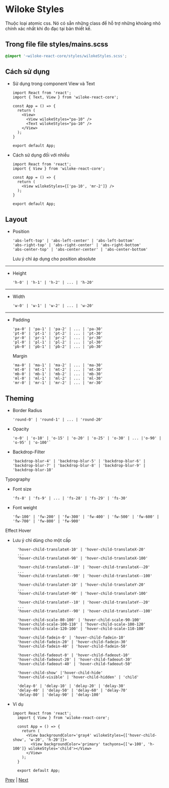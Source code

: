[3]: ../general/customize-theme.md
[5]: ./tachyons.md

<!--  content -->

# Wiloke Styles

Thuộc loại atomic css. Nó có sẵn những class để hỗ trợ những khoảng nhỏ chính xác nhất khi đo đạc tại bản thiết kế.

## Trong file file styles/mains.scss

```scss
@import '~wiloke-react-core/styles/wilokeStyles.scss';
```

## Cách sử dụng

- Sử dụng trong component View và Text

  ```tsx
  import React from 'react';
  import { Text, View } from 'wiloke-react-core';

  const App = () => {
    return (
      <View>
        <View wilokeStyles="pa-10" />
        <Text wilokeStyles="pa-10" />
      </View>
    );
  }

  export default App;
  ```

- Cách sử dụng đối với nhiều

  ```tsx
  import React from 'react';
  import { View } from 'wiloke-react-core';

  const App = () => {
    return (
      <View wilokeStyles={['pa-10', 'mr-2']} />
    );
  }

  export default App;
  ```

## Layout

- Position

  ```tsx
  'abs-left-top' | 'abs-left-center' | 'abs-left-bottom'
  'abs-right-top' | 'abs-right-center' | 'abs-right-bottom' 
  'abs-center-top' | 'abs-center-center' | 'abs-center-bottom'
  ```

  Lưu ý chỉ áp dụng cho position absolute

---

- Height

  ```tsx
  'h-0' | 'h-1' | 'h-2' | ... | 'h-20'
  ```

---

- Width

  ```tsx
  'w-0' | 'w-1' | 'w-2' | ... | 'w-20'
  ```

---

- Padding

  ```tsx
  'pa-0' | 'pa-1' | 'pa-2' | ... | 'pa-30'
  'pt-0' | 'pt-1' | 'pt-2' | ... | 'pt-30'
  'pr-0' | 'pr-1' | 'pr-2' | ... | 'pr-30'
  'pl-0' | 'pl-1' | 'pl-2' | ... | 'pl-30'
  'pb-0' | 'pb-1' | 'pb-2' | ... | 'pb-30'
  ```

  Margin

  ```tsx
  'ma-0' | 'ma-1' | 'ma-2' | ... | 'ma-30'
  'mt-0' | 'mt-1' | 'mt-2' | ... | 'mt-30'
  'mb-0' | 'mb-1' | 'mb-2' | ... | 'mb-30'
  'ml-0' | 'ml-1' | 'ml-2' | ... | 'ml-30'
  'mr-0' | 'mr-1' | 'mr-2' | ... | 'mr-30'
  ```

## Theming

- Border Radius

  ```tsx
  'round-0' | 'round-1' | ... | 'round-20'
  ```

- Opacity

  ```tsx
  'o-0' | 'o-10' | 'o-15' | 'o-20' | 'o-25' | 'o-30' | ... |'o-90' | 'o-95' | 'o-100'`

  ```

- Backdrop-Filter

  ```tsx
  'backdrop-blur-4' | 'backdrop-blur-5' | 'backdrop-blur-6' | 'backdrop-blur-7' | 'backdrop-blur-8' | 'backdrop-blur-9' | 'backdrop-blur-10'
  ```

Typography

- Font size

  ```tsx
  'fs-8' | 'fs-9' | ... | 'fs-28' | 'fs-29' | 'fs-30'
  ```

- Font weight

  ```tsx
  'fw-100' | 'fw-200' | 'fw-300' | 'fw-400' | 'fw-500' | 'fw-600' | 'fw-700' | 'fw-800' | 'fw-900'
  ```

Effect Hover

- Lưu ý chỉ dùng cho một cấp

  ```tsx
    'hover-child-translateX-10' | 'hover-child-translateX-20'
    ...
    'hover-child-translateX-90' | 'hover-child-translateX-100'

    'hover-child-translateX--10' | 'hover-child-translateX--20'
    ...
    'hover-child-translateX--90' | 'hover-child-translateX--100'

    'hover-child-translateY-10' | 'hover-child-translateY-20'
    ...
    'hover-child-translateY-90' | 'hover-child-translateY-100'

    'hover-child-translateY--10' | 'hover-child-translateY--20'
    ...
    'hover-child-translateY--90' | 'hover-child-translateY--100'

    'hover-child-scale-80-100' | 'hover-child-scale-90-100'
    'hover-child-scale-100-110' | 'hover-child-scale-100-120'
    'hover-child-scale-120-100' | 'hover-child-scale-110-100'

    'hover-child-fadein-0' | 'hover-child-fadein-10'
    'hover-child-fadein-20' | 'hover-child-fadein-30'
    'hover-child-fadein-40' | 'hover-child-fadein-50'

    'hover-child-fadeout-0' | 'hover-child-fadeout-10'
    'hover-child-fadeout-20' | 'hover-child-fadeout-30'
    'hover-child-fadeout-40' | 'hover-child-fadeout-50'

    'hover-child-show' |'hover-child-hide'
    'hover-child-visible' | 'hover-child-hidden' | 'child'

    'delay-0' | 'delay-10' | 'delay-20' | 'delay-30'
    'delay-40' | 'delay-50' | 'delay-60' | 'delay-70'
    'delay-80' | 'delay-90' | 'delay-100'
  ```

- Ví dụ

  ```tsx
  import React from 'react';
    import { View } from 'wiloke-react-core';

    const App = () => {
      return (
        <View backgroundColor='gray4' wilokeStyles={['hover-child-show', 'w-20', 'h-20']}>
          <View backgroundColor='primary' tachyons={['w-100', 'h-100']} wilokeStyles='child'></View>
        </View>
      );
    }

    export default App;
  ```

<!-- end of content -->

[Prev][3] | [Next][5]

